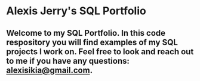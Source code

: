 # Alexis Jerry's SQL Portfolio

## Welcome to my SQL Portfolio. In this code respository you will find examples of my SQL projects I work on. Feel free to look and reach out to me if you have any questions: alexisikia@gmail.com.
